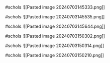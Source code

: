 #schols 
![[Pasted image 20240703145333.png]]

#schols 
![[Pasted image 20240703145535.png]]

#schols 
![[Pasted image 20240703145644.png]]

#schols 
![[Pasted image 20240703150302.png]]

#schols 
![[Pasted image 20240703150314.png]]

#schols 
![[Pasted image 20240703150210.png]]